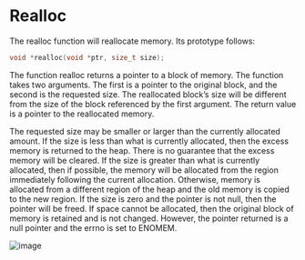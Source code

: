 # Realloc
The realloc function will reallocate memory. Its prototype follows:
```c
void *realloc(void *ptr, size_t size);
```

The function realloc returns a pointer to a block of memory. The function takes two
arguments. The first is a pointer to the original block, and the second is the requested
size. The reallocated block’s size will be different from the size of the block referenced
by the first argument. The return value is a pointer to the reallocated memory.

The requested size may be smaller or larger than the currently allocated amount. If the
size is less than what is currently allocated, then the excess memory is returned to the
heap. There is no guarantee that the excess memory will be cleared. If the size is greater
than what is currently allocated, then if possible, the memory will be allocated from the
region immediately following the current allocation. Otherwise, memory is allocated
from a different region of the heap and the old memory is copied to the new region.
If the size is zero and the pointer is not null, then the pointer will be freed. If space
cannot be allocated, then the original block of memory is retained and is not changed.
However, the pointer returned is a null pointer and the errno is set to ENOMEM.

![image](https://user-images.githubusercontent.com/84629235/135492548-ae2a8d89-4442-4712-98da-2a12f3c5aab2.png)
